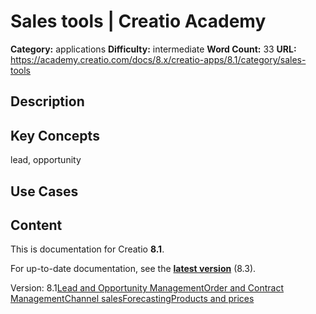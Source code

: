 # Sales tools | Creatio Academy

**Category:** applications **Difficulty:** intermediate **Word Count:** 33
**URL:**
https://academy.creatio.com/docs/8.x/creatio-apps/8.1/category/sales-tools

## Description

## Key Concepts

lead, opportunity

## Use Cases

## Content

This is documentation for Creatio **8.1**.

For up-to-date documentation, see the
**[latest version](/docs/8.x/creatio-apps/category/sales-tools)** (8.3).

Version:
8.1[Lead and Opportunity Management](/docs/8.x/creatio-apps/8.1/category/lead-and-opportunity-management)[Order and Contract Management](/docs/8.x/creatio-apps/8.1/category/order-and-contract-management)[Сhannel sales](/docs/8.x/creatio-apps/8.1/category/сhannel-sales)[Forecasting](/docs/8.x/creatio-apps/8.1/category/forecasting)[Products and prices](/docs/8.x/creatio-apps/8.1/category/products-and-prices)
